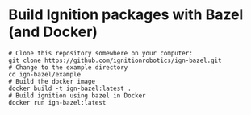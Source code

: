 # Build Ignition packages with Bazel (and Docker)


```
# Clone this repository somewhere on your computer:
git clone https://github.com/ignitionrobotics/ign-bazel.git
# Change to the example directory
cd ign-bazel/example
# Build the docker image
docker build -t ign-bazel:latest .
# Build ignition using bazel in Docker
docker run ign-bazel:latest
```
